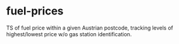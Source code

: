 # fuel-prices
TS of fuel price within a given Austrian postcode, tracking levels of highest/lowest price w/o gas station identification.

